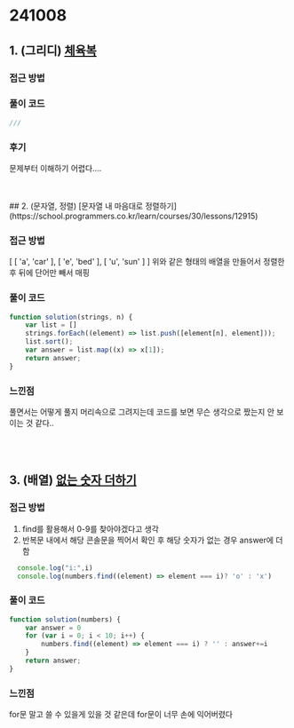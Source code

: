 
# 241008

## 1. (그리디) [체육복](https://school.programmers.co.kr/learn/courses/30/lessons/42862)

### 접근 방법

### 풀이 코드

```javascript
///
```
###  후기
문제부터 이해하기 어렵다....

<br>
<br>
## 2. (문자열, 정렬) [문자열 내 마음대로 정렬하기](https://school.programmers.co.kr/learn/courses/30/lessons/12915)

### 접근 방법
[ [ 'a', 'car' ], [ 'e', 'bed' ], [ 'u', 'sun' ] ]
위와 같은 형태의 배열을 만들어서 정렬한 후 뒤에 단어만 빼서 매핑

### 풀이 코드

```js
function solution(strings, n) {
    var list = []
    strings.forEach((element) => list.push([element[n], element]));
    list.sort();
    var answer = list.map((x) => x[1]);
    return answer;
}
```
### 느낀점
풀면서는 어떻게 풀지 머리속으로 그려지는데 코드를 보면 무슨 생각으로 짰는지 안 보이는 것 같다..

<br>
<br>

## 3. (배열) [없는 숫자 더하기](https://school.programmers.co.kr/learn/courses/30/lessons/86051)

### 접근 방법
1. find를 활용해서 0-9를 찾아야겠다고 생각
2. 반복문 내에서 해당 콘솔문을 찍어서 확인 후 해당 숫자가 없는 경우 answer에 더함
```js
  console.log("i:",i)
  console.log(numbers.find((element) => element === i)? 'o' : 'x')
```

### 풀이 코드
```js
function solution(numbers) {
    var answer = 0
    for (var i = 0; i < 10; i++) {
        numbers.find((element) => element === i) ? '' : answer+=i
    }
    return answer;
}
```

### 느낀점
for문 말고 쓸 수 있을게 있을 것 같은데 for문이 너무 손에 익어버렸다






